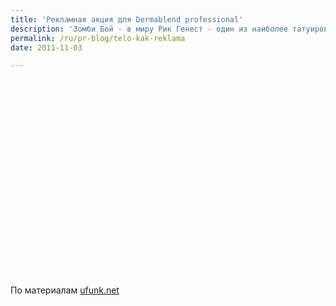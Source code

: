 ```yaml
---
title: 'Рекламная акция для Dermablend professional'
description: 'Зомби Бой - в миру Рик Генест - один из наиболее татуированных людей в мире. Dermablend professional, профессиональный крем для скрытия дефектов кожи, решили использовать этого молодого человека в своих рекламных целях, избавив его от всех многочисленных татуировок, покрывающих все его тело и голову.'
permalink: /ru/pr-blog/telo-kak-reklama
date: 2011-11-03

---
```


<object width="560" height="315"><param name="movie" value="http://www.youtube.com/v/9mIBKifOOQQ?version=3&amp;hl=ru_RU"></param><param name="allowFullScreen" value="true"></param><param name="allowscriptaccess" value="always"></param><embed src="http://www.youtube.com/v/9mIBKifOOQQ?version=3&amp;hl=ru_RU" type="application/x-shockwave-flash" width="560" height="315" allowscriptaccess="always" allowfullscreen="true"></embed></object>

По материалам <a href="http://www.ufunk.net">ufunk.net</a>

